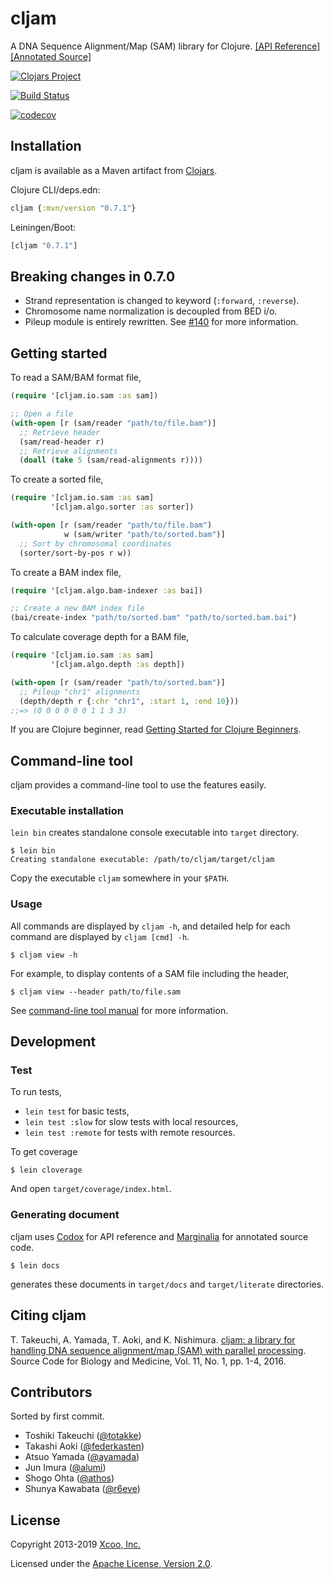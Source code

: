 # cljam

A DNA Sequence Alignment/Map (SAM) library for Clojure. [[API Reference]][api-reference] [[Annotated Source]][annotated-source]

[![Clojars Project](https://img.shields.io/clojars/v/cljam.svg)](https://clojars.org/cljam)

[![Build Status](https://travis-ci.org/chrovis/cljam.svg?branch=master)](https://travis-ci.org/chrovis/cljam)

[![codecov](https://codecov.io/gh/chrovis/cljam/branch/master/graph/badge.svg)](https://codecov.io/gh/chrovis/cljam)

## Installation

cljam is available as a Maven artifact from [Clojars](https://clojars.org/cljam).

Clojure CLI/deps.edn:

```clojure
cljam {:mvn/version "0.7.1"}
```

Leiningen/Boot:

```clojure
[cljam "0.7.1"]
```

## Breaking changes in 0.7.0

* Strand representation is changed to keyword (`:forward`, `:reverse`).
* Chromosome name normalization is decoupled from BED i/o.
* Pileup module is entirely rewritten. See [#140](https://github.com/chrovis/cljam/pull/140) for more information.

## Getting started

To read a SAM/BAM format file,

```clojure
(require '[cljam.io.sam :as sam])

;; Open a file
(with-open [r (sam/reader "path/to/file.bam")]
  ;; Retrieve header
  (sam/read-header r)
  ;; Retrieve alignments
  (doall (take 5 (sam/read-alignments r))))
```

To create a sorted file,

```clojure
(require '[cljam.io.sam :as sam]
         '[cljam.algo.sorter :as sorter])

(with-open [r (sam/reader "path/to/file.bam")
            w (sam/writer "path/to/sorted.bam")]
  ;; Sort by chromosomal coordinates
  (sorter/sort-by-pos r w))
```

To create a BAM index file,

```clojure
(require '[cljam.algo.bam-indexer :as bai])

;; Create a new BAM index file
(bai/create-index "path/to/sorted.bam" "path/to/sorted.bam.bai")
```

To calculate coverage depth for a BAM file,

```clojure
(require '[cljam.io.sam :as sam]
         '[cljam.algo.depth :as depth])

(with-open [r (sam/reader "path/to/sorted.bam")]
  ;; Pileup "chr1" alignments
  (depth/depth r {:chr "chr1", :start 1, :end 10}))
;;=> (0 0 0 0 0 0 1 1 3 3)
```

If you are Clojure beginner, read [Getting Started for Clojure Beginners](https://github.com/chrovis/cljam/wiki/Getting-Started-for-Clojure-Beginners).

## Command-line tool

cljam provides a command-line tool to use the features easily.

### Executable installation

`lein bin` creates standalone console executable into `target` directory.

```console
$ lein bin
Creating standalone executable: /path/to/cljam/target/cljam
```

Copy the executable `cljam` somewhere in your `$PATH`.

### Usage

All commands are displayed by `cljam -h`, and detailed help for each command are displayed by `cljam [cmd] -h`.

```console
$ cljam view -h
```

For example, to display contents of a SAM file including the header,

```console
$ cljam view --header path/to/file.sam
```

See [command-line tool manual](https://github.com/chrovis/cljam/wiki/Command-line-tool) for more information.

## Development

### Test

To run tests,

- `lein test` for basic tests,
- `lein test :slow` for slow tests with local resources,
- `lein test :remote` for tests with remote resources.

To get coverage

```console
$ lein cloverage
```

And open `target/coverage/index.html`.

### Generating document

cljam uses [Codox](https://github.com/weavejester/codox) for API reference and
[Marginalia](https://github.com/gdeer81/marginalia) for annotated source code.

```console
$ lein docs
```

generates these documents in `target/docs` and `target/literate` directories.

## Citing cljam

T. Takeuchi, A. Yamada, T. Aoki, and K. Nishimura. [cljam: a library for handling DNA sequence alignment/map (SAM) with parallel processing](http://dx.doi.org/10.1186/s13029-016-0058-6). Source Code for Biology and Medicine, Vol. 11, No. 1, pp. 1-4, 2016.

## Contributors

Sorted by first commit.

- Toshiki Takeuchi ([@totakke](https://github.com/totakke))
- Takashi Aoki ([@federkasten](https://github.com/federkasten))
- Atsuo Yamada ([@ayamada](https://github.com/ayamada))
- Jun Imura ([@alumi](https://github.com/alumi))
- Shogo Ohta ([@athos](https://github.com/athos))
- Shunya Kawabata ([@r6eve](https://github.com/r6eve))

## License

Copyright 2013-2019 [Xcoo, Inc.](https://xcoo.jp/)

Licensed under the [Apache License, Version 2.0](LICENSE).

[api-reference]: https://chrovis.github.io/cljam/docs
[annotated-source]: https://chrovis.github.io/cljam/literate
